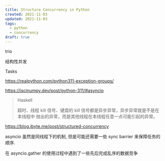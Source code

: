 ```yaml
---
title: Structure Concurrency in Python
created: 2021-11-03
updated: 2021-11-03
tags:
  - python
  - concurrency
draft: true
---
```


trio

结构性并发

Tasks

https://realpython.com/python311-exception-groups/

https://iscinumpy.dev/post/python-311/#asyncio

> Haskell
>
> 超时、线程 kill 信号、键盘的 kill 信号都是异步异常，异步异常就是不是在本线程中
> 抛出的异常，而是其他线程在本线程任意一点可能引起的异常。

https://blog.ibyte.me/post/structured-concurrency

asyncio 虽然是同线程下的机制, 但是可能还需要一些 sync barrier 来保障任务的顺序.

在 asyncio.gather 的使用过程中遇到了一些先后完成乱序的数据竞争
